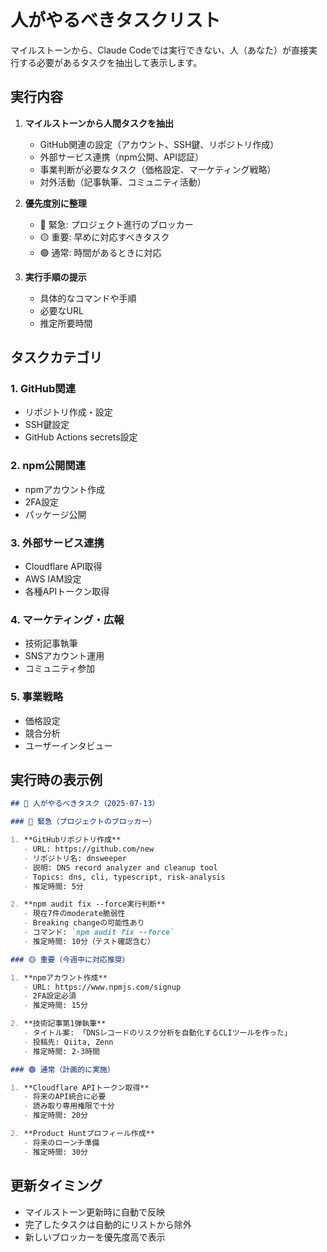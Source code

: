 # 人がやるべきタスクリスト

マイルストーンから、Claude Codeでは実行できない、人（あなた）が直接実行する必要があるタスクを抽出して表示します。

## 実行内容

1. **マイルストーンから人間タスクを抽出**
   - GitHub関連の設定（アカウント、SSH鍵、リポジトリ作成）
   - 外部サービス連携（npm公開、API認証）
   - 事業判断が必要なタスク（価格設定、マーケティング戦略）
   - 対外活動（記事執筆、コミュニティ活動）

2. **優先度別に整理**
   - 🔴 緊急: プロジェクト進行のブロッカー
   - 🟡 重要: 早めに対応すべきタスク
   - 🟢 通常: 時間があるときに対応

3. **実行手順の提示**
   - 具体的なコマンドや手順
   - 必要なURL
   - 推定所要時間

## タスクカテゴリ

### 1. GitHub関連
- リポジトリ作成・設定
- SSH鍵設定
- GitHub Actions secrets設定

### 2. npm公開関連
- npmアカウント作成
- 2FA設定
- パッケージ公開

### 3. 外部サービス連携
- Cloudflare API取得
- AWS IAM設定
- 各種APIトークン取得

### 4. マーケティング・広報
- 技術記事執筆
- SNSアカウント運用
- コミュニティ参加

### 5. 事業戦略
- 価格設定
- 競合分析
- ユーザーインタビュー

## 実行時の表示例

```markdown
## 🚨 人がやるべきタスク（2025-07-13）

### 🔴 緊急（プロジェクトのブロッカー）

1. **GitHubリポジトリ作成**
   - URL: https://github.com/new
   - リポジトリ名: dnsweeper
   - 説明: DNS record analyzer and cleanup tool
   - Topics: dns, cli, typescript, risk-analysis
   - 推定時間: 5分

2. **npm audit fix --force実行判断**
   - 現在7件のmoderate脆弱性
   - Breaking changeの可能性あり
   - コマンド: `npm audit fix --force`
   - 推定時間: 10分（テスト確認含む）

### 🟡 重要（今週中に対応推奨）

1. **npmアカウント作成**
   - URL: https://www.npmjs.com/signup
   - 2FA設定必須
   - 推定時間: 15分

2. **技術記事第1弾執筆**
   - タイトル案: 「DNSレコードのリスク分析を自動化するCLIツールを作った」
   - 投稿先: Qiita, Zenn
   - 推定時間: 2-3時間

### 🟢 通常（計画的に実施）

1. **Cloudflare APIトークン取得**
   - 将来のAPI統合に必要
   - 読み取り専用権限で十分
   - 推定時間: 20分

2. **Product Huntプロフィール作成**
   - 将来のローンチ準備
   - 推定時間: 30分
```

## 更新タイミング

- マイルストーン更新時に自動で反映
- 完了したタスクは自動的にリストから除外
- 新しいブロッカーを優先度高で表示